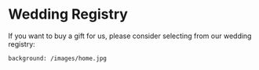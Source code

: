 # Wedding Registry

If you want to buy a gift for us, please consider selecting from our wedding registry:

```background: /images/home.jpg```
